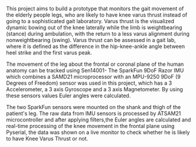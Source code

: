 This project aims to build a prototype that monitors the gait movement of the elderly people legs, who are likely to have knee varus thrust instead of going to a sophisticated gait laboratory. 
  Varus thrust is the visualized dynamic bowing out of the knee laterally while the limb is weightbearing (stance) during ambulation, with the return to a less varus alignment during nonweightbearing (swing). 
  Varus thrust can be assessed in a gait lab, where it is defined as the difference in the hip-knee-ankle angle between heel strike and the first varus peak.

The movement of the leg about the frontal or coronal plane of the human anatomy can be tracked using Sen14001- The SparkFun 9DoF Razor IMU which combines a SAMD21 microprocessor with an MPU-9250 9DoF (9 Degrees of Freedom) sensor was used in this project, 
which has a 3 Accelerometer, a 3 axis Gyroscope and a 3 axis Magnetometer. By using these sensors values Euler angles were calculated.

The two SparkFun sensors were mounted on the shank and thigh of the patient's leg. The raw data from IMU sensors is processed by ATSAM21 microcontroller and after applying filters,the Euler angles are calculated and real-time processing of the knee movement in the frontal plane using Pyserial, the data was shown on a live monitor to check whether he is likely to have Knee Varus Thrust or not.
